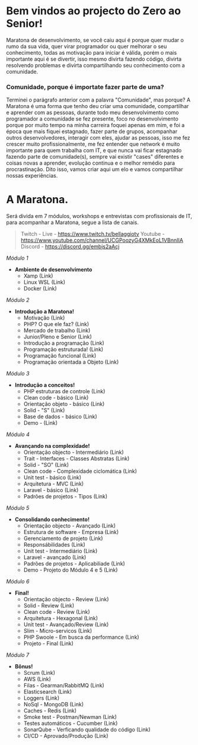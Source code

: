 # Bem vindos ao projecto do Zero ao Senior!

Maratona de desenvolvimento, se você caiu aqui é porque quer mudar o rumo da sua vida, quer virar programador ou quer melhorar o seu conhecimento, todas as motivação para iniciar é válida, porém o mais importante aqui é se divertir, isso mesmo divirta fazendo código, divirta resolvendo problemas e divirta compartilhando seu conhecimento com a comunidade.

### Comunidade, porque é importate fazer parte de uma?

Terminei o parágrafo anterior com a palavra "Comunidade", mas porque? A Maratona é uma forma que tenho deu criar uma comunidade, compartilhar e aprender com as pessoas, durante todo meu desenvolvimento como programador a comunidade se fez presente, foco no desenvolvimento porque por muito tempo na minha carreira foquei apenas em mim, e foi a época que mais fiquei estagnado, fazer parte de grupos, acompanhar outros desenvolvedores, interagir com eles, ajudar as pessoas, isso me fez crescer muito profissionalmente, me fez entender que network é muito importante para quem trabalha com IT, e que nunca vai ficar estagnado fazendo parte de comunidade(s), sempre vai existir "cases" diferentes e coisas novas a aprender, evolução continua e o melhor remédio para procrastinação. Dito isso, vamos criar aqui um elo e vamos compartilhar nossas experiências.

# A Maratona.

Será divida em 7 módulos, workshops e entrevistas com profissionais de IT, para acompanhar a Maratona, segue a lista de canais.

> Twitch - Live - https://www.twitch.tv/bellaggiotv
> Youtube - https://www.youtube.com/channel/UCGPoozyG4XMkEoL1VBnnIIA
> Discord - https://discord.gg/embjs2aAcj

_Módulo 1_

- **Ambiente de desenvolvimento**
  - Xamp (Link)
  - Linux WSL (Link)
  - Docker (Link)

_Módulo 2_

- **Introdução a Maratona!**
  - Motivação (Link)
  - PHP? O que ele faz? (Link)
  - Mercado de trabalho (Link)
  - Junior/Pleno e Senior (Link)
  - Introdução a programação (Link)
  - Programação estruturada! (Link)
  - Programação funcional (Link)
  - Programação orientada a Objeto (Link)

_Módulo 3_

- **Introdução a conceitos!**
  - PHP estruturas de controle (Link)
  - Clean code - básico (Link)
  - Orientação objeto - básico (Link)
  - Solid - "S" (Link)
  - Base de dados - básico (Link)
  - Demo - (Link)

_Módulo 4_

- **Avançando na complexidade!**
  - Orientação objecto - Intermediário (Link)
  - Trait - Interfaces - Classes Abstratas (Link)
  - Solid - "SO" (Link)
  - Clean code - Complexidade ciclomática (Link)
  - Unit test - básico (Link)
  - Arquitetura - MVC (Link)
  - Laravel - básico (Link)
  - Padrões de projetos - Tipos (Link)

_Módulo 5_

- **Consolidando conhecimento!**
  - Orientação objecto - Avançado (Link)
  - Estrutura de software - Empresa (Link)
  - Gerenciamento de projeto (Link)
  - Responsábilidades (Link)
  - Unit test - Intermediário (Link)
  - Laravel - avançado (Link)
  - Padrões de projetos - Aplicabiliade (Link)
  - Demo - Projeto do Módulo 4 e 5 (Link)

_Módulo 6_

- **Final!**
  - Orientação objecto - Review (Link)
  - Solid - Review (Link)
  - Clean code - Review (Link)
  - Arquitetura - Hexagonal (Link)
  - Unit test - Avançado/Review (Link)
  - Slim - Micro-servicos (Link)
  - PHP Swoole - Em busca da performance (Link)
  - Projeto - Final (Link)

_Módulo 7_

- **Bônus!**
  - Scrum (Link)
  - AWS (Link)
  - Filas - Gearman/RabbitMQ (Link)
  - Elasticsearch (Link)
  - Loggers (Link)
  - NoSql - MongoDB (Link)
  - Caches - Redis (Link)
  - Smoke test - Postman/Newman (Link)
  - Testes automáticos - Cucumber (Link)
  - SonarQube - Verficando qualidade do código (Link)
  - CI/CD - Aprovado/Produção (Link)
